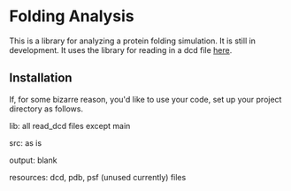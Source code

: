 # Folding Analysis

This is a library for analyzing a protein folding simulation. It is still in development. It uses the library for reading in a dcd file [here](https://github.com/FHedin/read_dcd/).

## Installation

If, for some bizarre reason, you'd like to use your code, set up your project directory as follows. 

lib: all read_dcd files except main

src: as is

output: blank

resources: dcd, pdb, psf (unused currently) files
